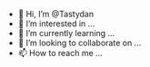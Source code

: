 - 👋 Hi, I’m @Tastydan
- 👀 I’m interested in ...
- 🌱 I’m currently learning ...
- 💞️ I’m looking to collaborate on ...
- 📫 How to reach me ...

<!---
Tastydan/Tastydan is a ✨ special ✨ repository because its `README.md` (this file) appears on your GitHub profile.
You can click the Preview link to take a look at your changes.
--->

